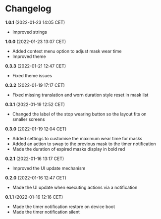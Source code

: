 # Changelog

**1.0.1** (2022-01-23 14:05 CET)

* Improved strings

**1.0.0** (2022-01-23 13:07 CET)

* Added context menu option to adjust mask wear time
* Improved theme

**0.3.3** (2022-01-21 12:47 CET)

* Fixed theme issues

**0.3.2** (2022-01-19 17:17 CET)

* Fixed missing translation and worn duration style reset in mask list

**0.3.1** (2022-01-19 12:52 CET)

* Changed the label of the stop wearing button so the layout fits on smaller screens

**0.3.0** (2022-01-19 12:04 CET)

* Added settings to customise the maximum wear time for masks
* Added an action to swap to the previous mask to the timer notification
* Made the duration of expired masks display in bold red

**0.2.1** (2022-01-16 13:17 CET)

* Improved the UI update mechanism

**0.2.0** (2022-01-16 12:47 CET)

* Made the UI update when executing actions via a notification

**0.1.1** (2022-01-16 12:16 CET)

* Made the timer notification restore on device boot
* Made the timer notification silent

